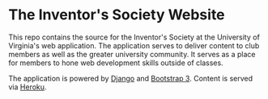 # The Inventor's Society Website

This repo contains the source for the Inventor's Society at the University of Virginia's web application. The application serves to deliver content to club members as well as the greater university community. It serves as a place for members to hone web development skills outside of classes. 

The application is powered by [Django](https://www.djangoproject.com) and [Bootstrap 3](https://getbootstrap.com). Content is served via [Heroku](https://heroku.com).
